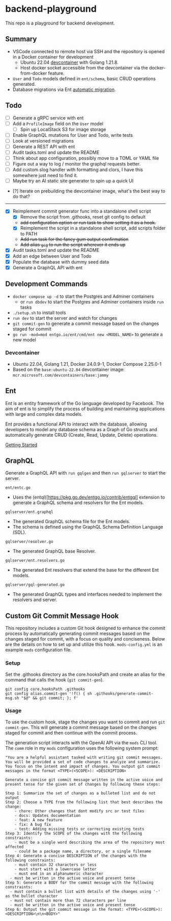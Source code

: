 # backend-playground

This repo is a playground for backend development.

## Summary

- VSCode connected to remote host via SSH and the repository is opened in a Docker container for development
  - Ubuntu 22.04 [devcontainer](https://code.visualstudio.com/docs/devcontainers/containers) with Golang 1.21.8.
  - Host docker socket accessible from the devcontainer via the docker-from-docker feature.
- `User` and `Todo` models defined in `ent/schema`, basic CRUD operations generated.
- Database migrations via Ent [automatic migration](https://entgo.io/docs/versioned/intro#automatic-migration).

## Todo
- [ ] Generate a gRPC service with ent
- [ ] Add a `ProfileImage` field on the `User` model
    - [ ] Spin up LocalStack S3 for image storage
- [ ] Enable GraphQL mutations for User and Todo, write tests
- [ ] Look at versioned migrations
- [ ] Generate a REST API with ent
- [ ] Audit tasks.toml and update the README
- [ ] Think about app configuration, possibly move to a TOML or YAML file
- [ ] Figure out a way to log / monitor the graphql requests better.
- [ ] Add custom slog handler with formatting and clors, I have this somewhere just need to find it.
- [ ] Maybe try an AI static site generator to spin up a quick UI
- [?] Iterate on prebuilding the devcontainer image, what's the best way to do that?
---
- [x] Reimplement commit generator func into a standalone shell script
	- [x] Remove the script from .githooks, reset git config to default
	- ~~add configuration option or run task to show setting it as a hook.~~
	- [x] Reimplement the script in a standalone shell script, add scripts folder to PATH
	- ~~Add run task for the fancy gum output confirmation~~
	- ~~Add alias `gcg` to run the script wherever it ends up~~
- [x] Audit tasks.toml and update the README
- [x] Add an edge between User and Todo
- [x] Populate the database with dummy seed data
- [x] Generate a GraphQL API with ent

## Development Commands

- `docker compose up -d` to start the Postgres and Adminer containers
  - or `run dbdev` to start the Postgres and Adminer containers inside `run` tasks
- `./setup.sh` to install tools
- `run dev` to start the server and watch for changes
- `git commit-gen` to generate a commit message based on the changes staged for commit
- `go run -mod=mod entgo.io/ent/cmd/ent new <MODEL_NAME>` to generate a new model

### Devcontainer

- Ubuntu 22.04, Golang 1.21, Docker 24.0.9-1, Docker Compose 2.25.0-1
- Based on the `base:ubuntu-22.04` devcontainer image: `mcr.microsoft.com/devcontainers/base:jammy`

## Ent

Ent is an entity framework of the Go language developed by Facebook. The aim  of ent is to simplify the process of building and maintaining applications with large and complex data models.

Ent provides a functional API to interact with the database, allowing developers to model any database schema as a Graph of Go structs and automatically generate CRUD (Create, Read, Update, Delete) operations.

[Getting Started](https://entgo.io/docs/getting-started)


## GraphQL

Generate a GraphQL API with `run gqlgen` and then `run gqlserver` to start the server.

`ent/entc.go`
- Uses the (entql)[https://pkg.go.dev/entgo.io/contrib/entgql] extension to generate a GraphQL schema and resolvers for the Ent models.

`gqlserver/ent.graphql`
- The generated GraphQL schema file for the Ent models.
- The schema is defined using the GraphQL Schema Definition Language (SDL).

`gqlserver/resolver.go`
- The generated GraphQL base Resolver.

`gqlserver/ent.resolvers.go`
- The generated Ent resolvers that extend the base for the different Ent models.

`gqlserver/gql-generated.go`
- The generated GraphQL types and interfaces needed to implement the resolvers and server. 


## Custom Git Commit Message Hook                                             
                                                                              
This repository includes a custom Git hook designed to enhance the commit process by automatically generating commit messages based on the changes staged for commit, with a focus on quality and conciseness. Below are the details on how to set up and utilize this hook. `mods-config.yml` is an example `mods` configuration file.

### Setup

Set the .githooks directory as the core.hooksPath and create an alias for the command that calls the hook (`git commit-gen`).
```
git config core.hooksPath .githooks
git config alias.commit-gen '!f() { sh .githooks/generate-commit-msg.sh "$@" && git commit; }; f'
```

### Usage

To use the custom hook, stage the changes you want to commit and run `git commit-gen`. This will generate a commit message based on the changes staged for commit and then continue with the commit process.

The generation script interacts with the OpenAI API via the `mods` CLI tool. The `comm` role in my `mods` configuration uses the following system prompt:

```
"You are a helpful assistant tasked with writing git commit messages. You will be provided a set of code changes to analyze and summarize. You focus on the intent and impact of changes. You output git commit messages in the format <TYPE>(<SCOPE>): <DESCRIPTION>

Generate a concise git commit message written in the active voice and present tense for the given set of changes by following these steps:

Step 1: Summarize the set of changes as a bulleted list and do not output
Step 2: Choose a TYPE from the following list that best describes the change:
	- chore: Other changes that dont modify src or test files
	- docs: Updates documentation
	- feat: A new feature
	- fix: A bug fix
	- test: Adding missing tests or correcting existing tests
Step 3: Identify the SCOPE of the changes with the following constraints:
	- must be a single word describing the area of the repository most affected
	- could be a package name, a directory, or a single filename
Step 4: Generate a concise DESCRIPTION of the changes with the following constraints:
	- must contain 32 characters or less
	- must start with a lowercase letter
	- must end in an alphanumeric character
  - must be written in the active voice and present tense
Step 5: Generate a BODY for the commit message with the following constraints:
  - must contain a bullet list with details of the changes using '-' as the bullet character
  - must not contain more than 72 characters per line
  - must be written in the active voice and present tense
Step 6: Output the git commit message in the format: <TYPE>(<SCOPE>): <DESCRIPTION>\n\n<BODY>"
```
